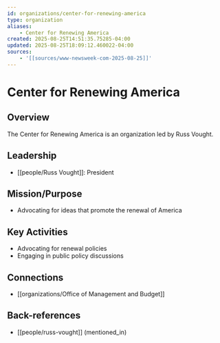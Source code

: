 ```yaml
---
id: organizations/center-for-renewing-america
type: organization
aliases:
    - Center for Renewing America
created: 2025-08-25T14:51:35.75285-04:00
updated: 2025-08-25T18:09:12.460022-04:00
sources:
    - '[[sources/www-newsweek-com-2025-08-25]]'
---
```


# Center for Renewing America

## Overview
The Center for Renewing America is an organization led by Russ Vought.

## Leadership
- [[people/Russ Vought]]: President

## Mission/Purpose
- Advocating for ideas that promote the renewal of America

## Key Activities
- Advocating for renewal policies
- Engaging in public policy discussions

## Connections
- [[organizations/Office of Management and Budget]]

## Back-references
<!-- Auto-maintained by the system -->
- [[people/russ-vought]] (mentioned_in)

